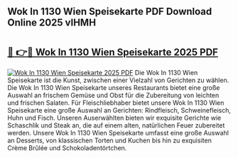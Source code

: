 ## Wok In 1130 Wien Speisekarte PDF Download Online 2025 vlHMH

# <h2><a href="http://gcah9u.nevu.top/?p=Wok+In+1130+Wien+Speisekarte">🔗 👉🔴 Wok In 1130 Wien Speisekarte 2025 PDF</a></h2>

[![Wok In 1130 Wien Speisekarte 2025 PDF](https://i.imgur.com/dBaPXMq.png)](http://gcah9u.nevu.top/?p=Wok+In+1130+Wien+Speisekarte)
Die Wok In 1130 Wien Speisekarte ist die Kunst, zwischen einer Vielzahl von Gerichten zu wählen. Die Wok In 1130 Wien Speisekarte unseres Restaurants bietet eine große Auswahl an frischem Gemüse und Obst für die Zubereitung von leichten und frischen Salaten. Für Fleischliebhaber bietet unsere Wok In 1130 Wien Speisekarte eine große Auswahl an Gerichten: Rindfleisch, Schweinefleisch, Huhn und Fisch. Unseren Auserwählten bieten wir exquisite Gerichte wie Schaschlik und Steak an, die auf einem alten, natürlichen Feuer zubereitet werden. Unsere Wok In 1130 Wien Speisekarte umfasst eine große Auswahl an Desserts, von klassischen Torten und Kuchen bis hin zu exquisiten Crème Brûlée und Schokoladentörtchen.
